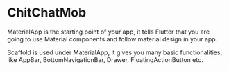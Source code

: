 # ChitChatMob
MaterialApp is the starting point of your app, it tells Flutter that you are going to use Material components and follow material design in your app.

Scaffold is used under MaterialApp, it gives you many basic functionalities, like AppBar, BottomNavigationBar, Drawer, FloatingActionButton etc.